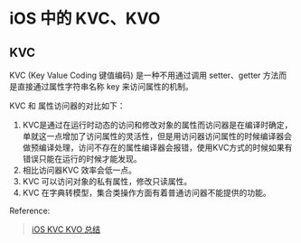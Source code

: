 # iOS 中的 KVC、KVO
## KVC

KVC (Key Value Coding 键值编码) 是一种不用通过调用 setter、getter 方法而是直接通过属性字符串名称 key 来访问属性的机制。

KVC 和 属性访问器的对比如下：

1. KVC是通过在运行时动态的访问和修改对象的属性而访问器是在编译时确定，单就这一点增加了访问属性的灵活性，但是用访问器访问属性的时候编译器会做预编译处理，访问不存在的属性编译器会报错，使用KVC方式的时候如果有错误只能在运行的时候才能发现。
2. 相比访问器KVC 效率会低一点。
3. KVC 可以访问对象的私有属性，修改只读属性。
4. KVC 在字典转模型，集合类操作方面有着普通访问器不能提供的功能。

Reference:
> [iOS KVC KVO 总结](http://coderlin.coding.me/2019/06/21/iOS-KVC-KVO/)